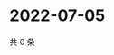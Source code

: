 # 2022-07-05

共 0 条

<!-- BEGIN WEIBO -->
<!-- 最后更新时间 Tue Jul 05 2022 18:17:48 GMT+0800 (China Standard Time) -->

<!-- END WEIBO -->
